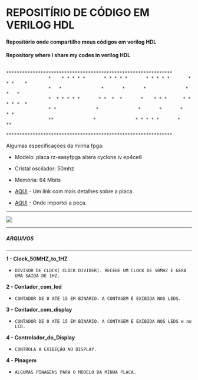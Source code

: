 # REPOSITÍRIO DE CÓDIGO EM VERILOG HDL




####  Repositório onde compartilho meus códigos em verilog HDL
#### Repository where I share my codes in verilog HDL
```
                *************************************************************** 
                *    * * * * *       * * * * *       * * * * *       * * *    *  
                *   *               *       *       *               *     *   *   
                *  * * * * *       * *  *  *       *    * * *      * * * * *  *   
                * *               *               *       *       *         * *   
                **               *               * * * * *       *           **   
                *************************************************************** 
```
    

Algumas especificações da minha fpga:

* Modelo: placa rz-easyfpga altera cyclone iv ep4ce6
* Cristal oscilador: 50mhz
* Memória: 64 Mbits 

* [AQUI](https://www.embarcados.com.br/placa-de-fpga-com-cyclone-iv/) - Um link com mais detalhes sobre a placa. 
* [AQUI](http://bit.ly/3rv8qjt) - Onde importei a peça.

***
![](https://github.com/tarcisio01/Tutorial_Verilog/blob/main/imagens/Minha_FPGA.jpg)

********************
#####    ARQUIVOS   
********************

**1 - Clock_50MHZ_to_1HZ**
*     DIVISOR DE CLOCK( CLOCK DIVIDER). RECEBE UM CLOCK DE 50MHZ E GERA UMA SAÍDA DE 1HZ.

**2 - Contador_com_led**
*     CONTADOR DE 0 ATÉ 15 EM BINÁRIO. A CONTAGEM É EXIBIDA NOS LEDS.

**3 - Contador_com_display**
*     CONTADOR DE 0 ATÉ 15 EM BINÁRIO. A CONTAGEM É EXIBIDA NOS LEDS e no LCD.

**4 - Controlador_do_Display**
*     CONTROLA A EXIBIÇÃO NO DISPLAY.

**4 - Pinagem**
*     ALGUMAS PINAGENS PARA O MODELO DA MINHA PLACA.